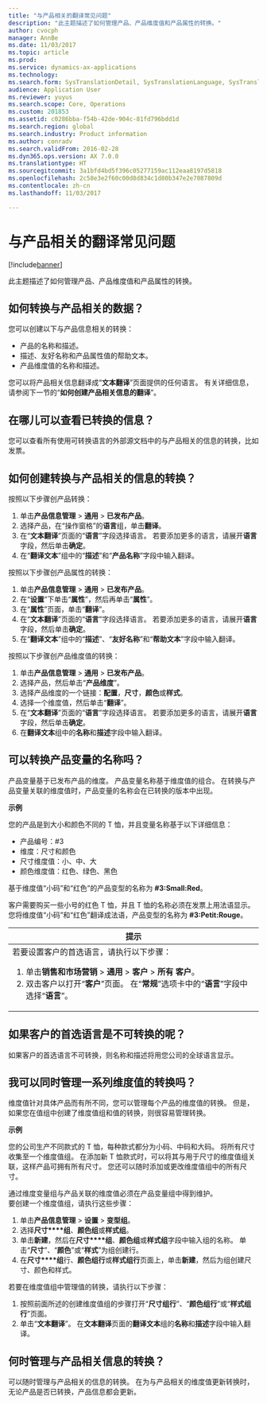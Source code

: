 ```yaml
---
title: "与产品相关的翻译常见问题"
description: "此主题描述了如何管理产品、产品维度值和产品属性的转换。"
author: cvocph
manager: AnnBe
ms.date: 11/03/2017
ms.topic: article
ms.prod: 
ms.service: dynamics-ax-applications
ms.technology: 
ms.search.form: SysTranslationDetail, SysTranslationLanguage, SysTranslationList
audience: Application User
ms.reviewer: yuyus
ms.search.scope: Core, Operations
ms.custom: 201853
ms.assetid: c0286bba-f54b-42de-904c-81fd796bdd1d
ms.search.region: global
ms.search.industry: Product information
ms.author: conradv
ms.search.validFrom: 2016-02-28
ms.dyn365.ops.version: AX 7.0.0
ms.translationtype: HT
ms.sourcegitcommit: 3a1bfd4bd5f396c05277159ac112eaa8197d5818
ms.openlocfilehash: 2c58e3e2f60c00d8d834c1d80b347e2e7087809d
ms.contentlocale: zh-cn
ms.lasthandoff: 11/03/2017

---
```


# <a name="product-related-translations-faq"></a>与产品相关的翻译常见问题

[!include[banner](../includes/banner.md)]


此主题描述了如何管理产品、产品维度值和产品属性的转换。 

<a name="what-product-related-data-can-be-translated"></a>如何转换与产品相关的数据？
--------------------------------------------

您可以创建以下与产品信息相关的转换：
-   产品的名称和描述。
-   描述、友好名称和产品属性值的帮助文本。
-   产品维度值的名称和描述。

您可以将产品相关信息翻译成“**文本翻译**”页面提供的任何语言。 有关详细信息，请参阅下一节的“**如何创建产品相关信息的翻译**”。

## <a name="where-can-i-view-the-translated-information"></a>在哪儿可以查看已转换的信息？
您可以查看所有使用可转换语言的外部源文档中的与产品相关的信息的转换，比如发票。

## <a name="how-do-i-create-translations-for-product-related-information"></a>如何创建转换与产品相关的信息的转换？
按照以下步骤创产品转换：
1.  单击**产品信息管理** &gt; **通用** &gt; **已发布产品**。
2.  选择产品，在“操作窗格”的**语言**组，单击**翻译**。
3.  在“**文本翻译**”页面的“**语言**”字段选择语言。 若要添加更多的语言，请展开**语言**字段，然后单击**确定**。
4.  在“**翻译文本**”组中的“**描述**”和“**产品名称**”字段中输入翻译。

按照以下步骤创产品属性的转换：
1.  单击**产品信息管理** &gt; **通用** &gt; **已发布产品**。
2.  在“**设置**”下单击“**属性**”，然后再单击“**属性**”。
3.  在“**属性**”页面，单击“**翻译**”。
4.  在“**文本翻译**”页面的“**语言**”字段选择语言。 若要添加更多的语言，请展开**语言**字段，然后单击**确定**。
5.  在“**翻译文本**”组中的“**描述**”、“**友好名称**”和“**帮助文本**”字段中输入翻译。

按照以下步骤创产品维度值的转换：
1.  单击**产品信息管理** &gt; **通用** &gt; **已发布产品**。
2.  选择产品，然后单击“**产品维度**”。
3.  选择产品维度的一个链接：**配置**，**尺寸**，**颜色**或**样式**。
4.  选择一个维度值，然后单击“**翻译**”。
5.  在“**文本翻译**”页面的“**语言**”字段选择语言。 若要添加更多的语言，请展开**语言**字段，然后单击**确定**。
6.  在**翻译文本**组中的**名称**和**描述**字段中输入翻译。

## <a name="can-the-names-of-product-variants-be-translated"></a>可以转换产品变量的名称吗？
产品变量基于已发布产品的维度。 产品变量名称基于维度值的组合。 在转换与产品变量关联的维度值时，产品变量的名称会在已转换的版本中出现。  

**示例**  

您的产品是到大小和颜色不同的 T 恤，并且变量名称基于以下详细信息：
-   产品编号：\#3
-   维度：尺寸和颜色
-   尺寸维度值：小、中、大
-   颜色维度值：红色、绿色、黑色

基于维度值“小码”和“红色”的产品变型的名称为 **\#3:Small:Red**。  

客户需要购买一些小号的红色 T 恤，并且 T 恤的名称必须在发票上用法语显示。 您将维度值“小码”和“红色”翻译成法语，产品变型的名称为 **\#3:Petit:Rouge**。
<table>
<colgroup>
<col width="100%" />
</colgroup>
<thead>
<tr class="header">
<th><strong>提示</strong></th>
</tr>
</thead>
<tbody>
<tr class="odd">
<td>若要设置客户的首选语言，请执行以下步骤：
<ol>  
<li>单击<strong>销售和市场营销</strong> &gt; <strong>通用</strong> &gt; <strong>客户</strong> &gt; <strong>所有</strong> <strong>客户</strong>。</li>
<li>双击客户以打开“<strong>客户</strong>”页面。 在“<strong>常规</strong>”选项卡中的“<strong>语言</strong>”字段中选择“<strong>语言</strong>”。</li>
</ol></td>
</tr>
</tbody>
</table>

## <a name="what-happens-if-a-customer-has-a-preferred-language-for-which-no-translations-are-available"></a>如果客户的首选语言是不可转换的呢？
如果客户的首选语言不可转换，则名称和描述将用您公司的全球语言显示。

## <a name="can-i-manage-translations-for-a-series-of-dimension-values-at-the-same-time"></a>我可以同时管理一系列维度值的转换吗？
维度值针对具体产品而有所不同，您可以管理每个产品的维度值的转换。 但是，如果您在值组中创建了维度值组和值的转换，则很容易管理转换。   

**示例**  

您的公司生产不同款式的 T 恤，每种款式都分为小码、中码和大码。 将所有尺寸收集至一个维度值组。 在添加新 T 恤款式时，可以将其与用于尺寸的维度值组关联，这样产品可拥有所有尺寸。 您还可以随时添加或更改维度值组中的所有尺寸。  

通过维度变量组与产品关联的维度值必须在产品变量组中得到维护。   
要创建一个维度值组，请执行这些步骤：
1.  单击**产品信息管理** &gt; **设置** &gt; **变型组**。
2.  选择**尺寸****组**、**颜色组**或**样式组**。
3.  单击**新建**，然后在**尺寸****组**、**颜色组**或**样式组**字段中输入组的名称。 单击“**尺寸**”、“**颜色**”或“**样式**”为组创建行。
4.  在**尺寸****组**行、**颜色****组****行**或**样式组行**页面上，单击**新建**，然后为组创建尺寸、颜色和样式。

若要在维度值组中管理值的转换，请执行以下步骤：
1.  按照前面所述的创建维度值组的步骤打开“**尺寸组行**”、“**颜色组行**”或“**样式组行**”页面。
2.  单击“**文本翻译**”。 在**文本翻译**页面的**翻译文本**组的**名称**和**描述**字段中输入翻译。

## <a name="when-can-translations-of-product-related-information-be-managed"></a>何时管理与产品相关信息的转换？
可以随时管理与产品相关的信息的转换。 在为与产品相关的维度值更新转换时，无论产品是否已转换，产品信息都会更新。






